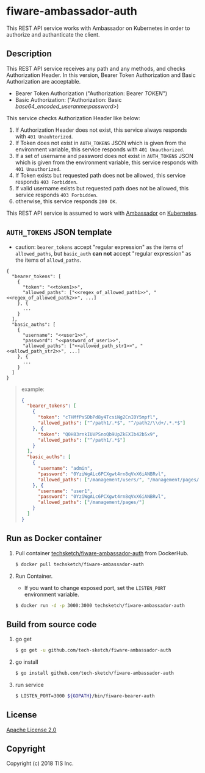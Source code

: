 # fiware-ambassador-auth
This REST API service works with Ambassador on Kubernetes in order to authorize and authanticate the client.

## Description
This REST API service receives any path and any methods, and checks Authorization Header. In this version, Bearer Token Authorization and Basic Authorization are acceptable.

* Bearer Token Authorization ("Authorization: Bearer *TOKEN*")
* Basic Authorization: ("Authorization: Basic *base64_encoded_useranme:password*>)

This service checks Authorization Header like below:

1. If Authorization Header does not exist, this service always responds with `401 Unauhtorized`.
1. If Token does not exist in `AUTH_TOKENS` JSON which is given from the environment variable, this service responds with `401 Unauthorized`.
1. If a set of username and password does not exist in `AUTH_TOKENS` JSON which is given from the environment variable, this service responds with `401 Unauthorized`.
1. If Token exists but requested path does not be allowed, this service responds `403 Forbidden`.
1. If valid username exists but requested path does not be allowed, this service responds `403 Forbidden`.
1. otherwise, this service responds `200 OK`.

This REST API service is assumed to work with [Ambassador](https://www.getambassador.io/) on [Kubernetes](https://www.getambassador.io/).

## `AUTH_TOKENS` JSON template

* caution: `bearer_tokens` accept "regular expression" as the items of `allowed_paths`, but `basic_auth` **can not** accept "regular expression" as the items of `allowd_paths`.

```text
{
  "bearer_tokens": [
    {
      "token": "<<token1>>",
      "allowed_paths": ["<<regex_of_allowed_path1>>", "<<regex_of_allowed_path2>>", ...]
    }, {
      ...
    }
  ],
  "basic_auths": [
    {
      "username": "<<user1>>",
      "password": "<<password_of_user1>>",
      "allowed_paths": ["<<allowed_path_str1>>", "<<allowd_path_str2>>", ...]
    }, {
      ...
    }
  ]
}
```

> example:
>
> ```json
> {
>   "bearer_tokens": [
>     {
>       "token": "cTHMfPsSDbPd8y4TcsiNg2CnI0Y5mpfl",
>       "allowed_paths": ["^/path1/.*$", "^/path2/\\d+/.*.*$"]
>     }, {
>       "token": "Q0H83rnkIUVPSnoQb9UpZkEXIb42b5x9",
>       "allowed_paths": ["^/path1/.*$"]
>     }
>   ],
>   "basic_auths": [
>     {
>       "username": "admin",
>       "password": "0YziWgALc6PCXgwt4rn8qVxX6iANBRvl",
>       "allowed_paths": ["/management/users/", "/management/pages/"]
>     }, {
>       "username": "user1",
>       "password": "0YziWgALc6PCXgwt4rn8qVxX6iANBRvl",
>       "allowed_paths": ["/management/pages/"]
>     }
>   ]
> }
> ```

## Run as Docker container

1. Pull container [techsketch/fiware-ambassador-auth](https://hub.docker.com/r/techsketch/fiware-ambassador-auth/) from DockerHub.

    ```bash
    $ docker pull techsketch/fiware-ambassador-auth
    ```
1. Run Container.
    * If you want to change exposed port, set the `LISTEN_PORT` environment variable.

    ```bash
    $ docker run -d -p 3000:3000 techsketch/fiware-ambassador-auth
    ```

## Build from source code

1. go get

    ```bash
    $ go get -u github.com/tech-sketch/fiware-ambassador-auth
    ```
1. go install

    ```bash
    $ go install github.com/tech-sketch/fiware-ambassador-auth
    ```
1. run service

    ```bash
    $ LISTEN_PORT=3000 ${GOPATH}/bin/fiware-bearer-auth
    ```

## License

[Apache License 2.0](/LICENSE)

## Copyright
Copyright (c) 2018 TIS Inc.

